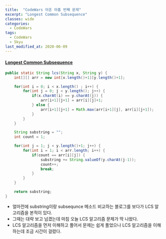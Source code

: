 ```yaml
---
title:  "CodeWars 아흔 아홉 번째 문제"
excerpt: "Longest Common Subsequence"
classes: wide
categories:
  - CodeWars
tags:
  - CodeWars
  - 5kyu
last_modified_at: 2020-06-09
---
```


#### [Longest Common Subsequence](https://www.codewars.com/kata/52756e5ad454534f220001ef)

```java
public static String lcs(String x, String y) {
    int[][] arr = new int[x.length()+1][y.length()+1];

    for(int i = 0; i < x.length() ; i++) {
        for(int j = 0; j < y.length(); j++) {
            if(x.charAt(i) == y.charAt(j)) {
                arr[i+1][j+1] = arr[i][j]+1;
            } else {
                arr[i+1][j+1] = Math.max(arr[i+1][j], arr[i][j+1]);
            }
        }
    }

    String substring = "";
    int count = 1;

    for(int j = 1; j < y.length()+1; j++) {
        for(int i = 1; i < arr.length; i++) {
            if(count == arr[i][j]) {
                substring += String.valueOf(y.charAt(j-1));
                count++;
                break;
            }
        }
    }

    return substring;
}
```

* 얼마전에 substring이랑 subsequnce 메소드 비교하는 블로그를 보다가 LCS 알고리즘을 본적이 있다.
* 그때는 대략 보고 넘겼는데 마침 오늘 LCS 알고리즘 문제가 딱 나왔다.
* LCS 알고리즘을 먼저 이해하고 풀어서 문제는 쉽게 풀었으나 LCS 알고리즘을 이해하는데 조금 시간이 걸렸다.
